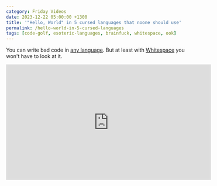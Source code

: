 ```yaml
---
category: Friday Videos
date: 2023-12-22 05:00:00 +1300
title: '"Hello, World" in 5 cursed languages that noone should use'
permalink: /hello-world-in-5-cursed-languages
tags: [code-golf, esoteric-languages, brainfuck, whitespace, ook]
---
```


You can write bad code in [any language](https://esolangs.org/wiki/Main_Page). But at least with [Whitespace](https://esolangs.org/wiki/Whitespace) you won't have to look at it.

<div class="embed-container"><iframe width="560" height="315" src="https://www.youtube-nocookie.com/embed/ehbSTazdhbU" frameborder="0" allow="accelerometer; autoplay; encrypted-media; gyroscope; picture-in-picture" allowfullscreen></iframe></div>